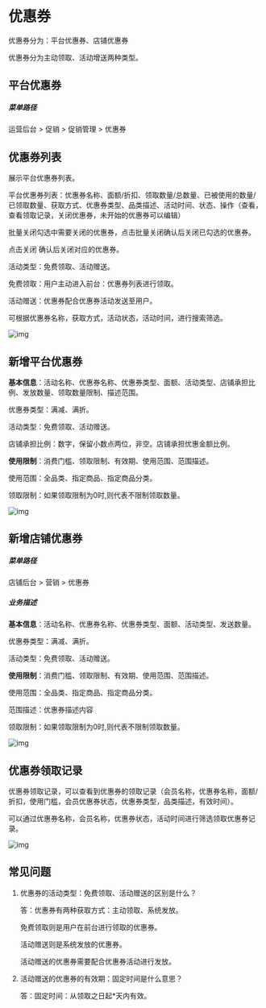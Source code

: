 # 优惠券

优惠券分为：平台优惠券、店铺优惠券

优惠券分为主动领取、活动增送两种类型。

## 平台优惠券

##### 菜单路径

运营后台 > 促销 > 促销管理 > 优惠券

## 优惠券列表

展示平台优惠券列表。

平台优惠券列表：优惠券名称、面额/折扣、领取数量/总数量、已被使用的数量/已领取数量、获取方式、优惠券类型、品类描述、活动时间、状态、操作（查看，查看领取记录，关闭优惠券，未开始的优惠券可以编辑）

批量关闭勾选中需要关闭的优惠券，点击批量关闭确认后关闭已勾选的优惠券。

点击关闭 确认后关闭对应的优惠券。

活动类型：免费领取、活动赠送。

 免费领取：用户主动进入前台：优惠券列表进行领取。

 活动赠送：优惠券配合优惠券活动发送至用户。

可根据优惠券名称，获取方式，活动状态，活动时间，进行搜索筛选。

![img](https://docs.sellwell.cn/help/images/%E4%BC%98%E6%83%A0%E5%88%B8%E5%88%97%E8%A1%A8.png)

## 新增平台优惠券

**基本信息**：活动名称、优惠券名称、优惠券类型、面额、活动类型、店铺承担比例、发放数量、领取数量限制、描述范围。

 优惠券类型：满减、满折。

 活动类型：免费领取、活动赠送。

 店铺承担比例：数字，保留小数点两位，非空。店铺承担优惠金额比例。

**使用限制**：消费门槛、领取限制、有效期、使用范围、范围描述。

 使用范围：全品类、指定商品、指定商品分类。

 领取限制：如果领取限制为0时,则代表不限制领取数量。

![img](https://docs.sellwell.cn/help/images/%E6%B7%BB%E5%8A%A0%E4%BC%98%E6%83%A0%E5%88%B8.png)

## 新增店铺优惠券

##### 菜单路径

店铺后台 > 营销 > 优惠券

##### 业务描述

**基本信息**：活动名称、优惠券名称、优惠券类型、面额、活动类型、发送数量。

 优惠券类型：满减、满折。

 活动类型：免费领取、活动赠送。

**使用限制**：消费门槛、领取限制、有效期、使用范围、范围描述。

 使用范围：全品类、指定商品、指定商品分类。

范围描述：优惠券描述内容

 领取限制：如果领取限制为0时,则代表不限制领取数量。

![img](https://docs.sellwell.cn/help/images/%E5%BA%97%E9%93%BA%E4%BC%98%E6%83%A0%E5%88%B8.png)

## 优惠券领取记录

优惠券领取记录，可以查看到优惠券的领取记录（会员名称，优惠券名称，面额/折扣，使用门槛，会员优惠券状态，优惠券类型，品类描述，有效时间）。

可以通过优惠券名称，会员名称，优惠券状态，活动时间进行筛选领取优惠券记录。

![img](https://docs.sellwell.cn/help/images/%E4%BC%98%E6%83%A0%E5%88%B8%E9%A2%86%E5%8F%96%E5%88%97%E8%A1%A8.png)

## 常见问题

1. 优惠券的活动类型：免费领取、活动赠送的区别是什么？

   答：优惠券有两种获取方式：主动领取、系统发放。

    免费领取则是用户在前台进行领取的优惠券。

    活动赠送则是系统发放的优惠券。

    活动赠送的优惠券需要配合优惠券活动进行发放。

2. 活动赠送的优惠券的有效期：固定时间是什么意思？

   答：固定时间：从领取之日起*天内有效。